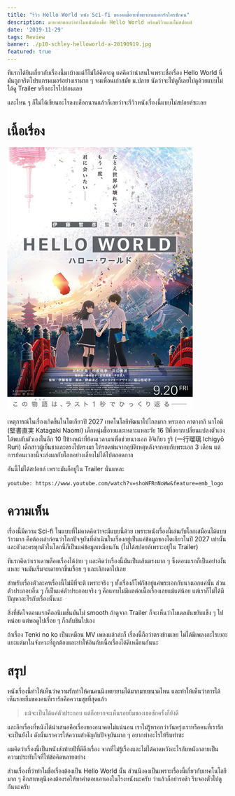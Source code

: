 ```yaml
---
title: "รีวิว Hello World หนัง Sci-fi ของคนขี้อายที่พยายามบอกรักใครซักคน"
description: มาหาคำตอบว่าทำไมหนังต้องชื่อ Hello World พร้อมรีวิวแบบไม่สปอยล์
date: '2019-11-29'
tags: Review
banner: ./p10-schley-helloworld-a-20190919.jpg
featured: true
---
```


ทีแรกได้ยินเกี่ยวกับเรื่องนี้มาบ้างแต่ก็ไม่ได้คิดจะดู แค่คิดว่าน่าสนใจเพราะชื่อเรื่อง Hello World นี่มันถูกจริตโปรแกรมเมอร์อย่างเรามาก ๆ จนเพื่อนเก่าสมัย ม.ปลาย นัดว่าจะไปดูก็เลยไปดูด้วยแบบไม่ได้ดู Trailer หรืออะไรไปก่อนเลย

และไหน ๆ ก็ไม่ได้เขียนอะไรลงบล็อกนานแล้วก็เลยว่าจะรีวิวหนังเรื่องนี้แบบไม่สปอยล์ซะเลย

# เนื้อเรื่อง

![Poster](A22139-3233310486.1563504783.jpg)

เหตุการณ์ในเรื่องเกิดขึ้นในโตเกียวปี 2027 เทคโนโลยีพัฒนาไปไกลมาก พระเอก คาตางากิ นาโอมิ (堅書直実 Katagaki Naomi) เด็กหนุ่มขี้อายและเหลาะแหละวัย 16 ปีที่อยากเปลี่ยนแปลงตัวเอง ได้พบกับตัวเองในอีก 10 ปีข้างหน้าที่ย้อนเวลามาเพื่อช่วยนางเอก อิจิเกียว รูริ (一行瑠璃 Ichigyō Ruri) เด็กสาวผู้เย็นชาและตรงไปตรงมา ให้รอดพ้นจากอุบัติเหตุหลังจากคบกับพระเอก 3 เดือน แต่การย้อนเวลานี้จะส่งผลกับโลกอย่างเลี่ยงไม่ได้ไปตลอดกาล

อันนี้ไม่ได้สปอยล์ เพราะมันก็อยู่ใน Trailer นั่นแหละ

`youtube: https://www.youtube.com/watch?v=shoWFRnNoWw&feature=emb_logo`

# ความเห็น

เรื่องนี้มีความ Sci-fi ในแบบที่ไม่คาดคิดว่าจะมีแบบนี้ด้วย เพราะหนังเรื่องนี้เล่นกับโลกเสมือนได้แบบว้าวมาก คือต้องเล่าก่อนว่าโลกปัจจุบันที่ดำเนินในเรื่องอยู่เป็นแค่ข้อมูลของโตเกียวในปี 2027 เท่านั้น และตัวละครทุกตัวในโลกนี้ก็เป็นแค่ข้อมูลเหมือนกัน (ไม่ได้สปอยล์เพราะอยู่ใน Trailer)

ทีแรกคิดว่าเราเดาพล็อตเรื่องได้ง่าย ๆ และคิดว่าเรื่องนี้มันเป็นเส้นตรงมาก ๆ ซึ่งตอนแรกก็เป็นอย่างงั้นแหละ จนมันเริ่มจะเดายากขึ้นเรื่อย ๆ และเลิกเดาไปเลย

สำหรับเรื่องตัวละครเรื่องนี้ไม่มีที่จะติ เพราะจริง ๆ ทั้งเรื่องก็โฟกัสอยู่แค่พระเอกกับนางเอกแค่นั้น ส่วนตัวประกอบอื่น ๆ ก็เป็นแค่ตัวประกอบจริง ๆ คือแทบไม่มีผลต่อเนื้อเรื่องเลยแม้แต่น้อย แต่เราก็ไม่ได้มีปัญหาอะไรกับเรื่องนั้นนะ

สิ่งที่ขัดใจตอนแรกคืออนิเมชั่นมันไม่ smooth ถ้าดูจาก Trailer ก็จะเห็นว่าโมเดลมันขยับแข็ง ๆ ไปหน่อย แต่พอดูไปเรื่อย ๆ ก็กลับชินไปเอง

ถ้าเรื่อง Tenki no ko เป็นเหมือน MV เพลงแล้วล่ะก็ เรื่องนี้ถือว่าตรงข้ามเลย ไม่ได้มีเพลงอะไรเยอะแยะแต่มาในจังหวะที่ถูกต้องและทำให้อินกับเนื้อเรื่องได้ดีเหมือนกันนะ

# สรุป

หนังเรื่องนี้ทำให้เห็นว่าความรักทำให้คนคนนึงพยายามได้มากมายขนาดไหน และทำให้เห็นว่าการได้เห็นรอยยิ้มของคนที่เรารักคือความสุขที่สุดแล้ว

> แม้จะเป็นได้แค่ตัวประกอบ แต่ก็อยากจะเห็นรอยยิ้มของเธอซักครั้งก็ยังดี

และอีกเรื่องที่หนังได้นำเสนอคือเรื่องของอนาคตไม่แน่นอน เราไม่รู้หรอกว่าวันพรุ่งเราหรือคนที่เรารักจะเป็นยังไง ดังนั้นเราควรให้ความสำคัญกับปัจจุบันมาก ๆ อยากทำอะไรให้รีบทำซะ

ผมคิดว่าเรื่องนี้เป็นหนังส่งท้ายปีที่ดีอีกเรื่อง จากที่ไม่รู้เรื่องและไม่ได้คาดหวังอะไรกับหนังกลายเป็นความประทับใจที่ให้ข้อคิดหลายอย่าง

ส่วนเรื่องที่ว่าทำไมชื่อเรื่องต้องเป็น Hello World นั้น ส่วนนึงคงเป็นเพราะเรื่องนี้เกี่ยวกับเทคโนโลยีมาก ๆ อีกสาเหตุนึงคงต้องรอให้หาคำตอบเอาเองในโรงหนังนะครับ ว่าแล้วก็อย่ารอช้า รีบจองตั๋วไปดูกันนะครับ
